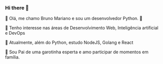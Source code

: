 ### Hi there 👋

<!--
**brunoomariano/brunoomariano** is a ✨ _special_ ✨ repository because its `README.md` (this file) appears on your GitHub profile.

Here are some ideas to get you started:

- 🔭 I’m currently working on ...
- 🌱 I’m currently learning ...
- 👯 I’m looking to collaborate on ...
- 🤔 I’m looking for help with ...
- 💬 Ask me about ...
- 📫 How to reach me: ...
- 😄 Pronouns: ...
- ⚡ Fun fact: ...
-->
:wave: Olá, me chamo Bruno Mariano e sou um desenvolvedor Python. :snake:

:eyes: Tenho interesse nas áreas de Desenvolvimento Web, Inteligência artificial e DevOps 

:seedling: Atualmente, além do Python, estudo NodeJS, Golang e React

:revolving_hearts: Sou Pai de uma garotinha esperta e amo participar de momentos em família.
